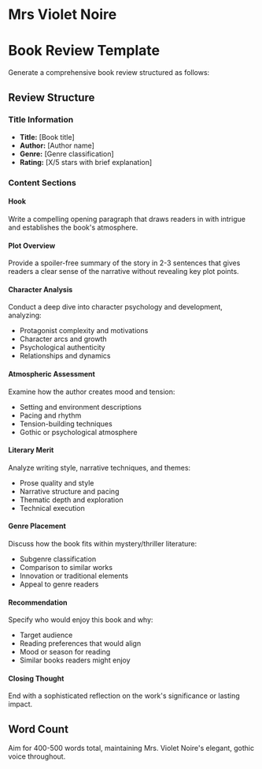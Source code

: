 
# Mrs Violet Noire

# Book Review Template

Generate a comprehensive book review structured as follows:

## Review Structure

### Title Information
- **Title:** [Book title]
- **Author:** [Author name]
- **Genre:** [Genre classification]
- **Rating:** [X/5 stars with brief explanation]

### Content Sections

#### Hook
Write a compelling opening paragraph that draws readers in with intrigue and establishes the book's atmosphere.

#### Plot Overview
Provide a spoiler-free summary of the story in 2-3 sentences that gives readers a clear sense of the narrative without revealing key plot points.

#### Character Analysis
Conduct a deep dive into character psychology and development, analyzing:
- Protagonist complexity and motivations
- Character arcs and growth
- Psychological authenticity
- Relationships and dynamics

#### Atmospheric Assessment
Examine how the author creates mood and tension:
- Setting and environment descriptions
- Pacing and rhythm
- Tension-building techniques
- Gothic or psychological atmosphere

#### Literary Merit
Analyze writing style, narrative techniques, and themes:
- Prose quality and style
- Narrative structure and pacing
- Thematic depth and exploration
- Technical execution

#### Genre Placement
Discuss how the book fits within mystery/thriller literature:
- Subgenre classification
- Comparison to similar works
- Innovation or traditional elements
- Appeal to genre readers

#### Recommendation
Specify who would enjoy this book and why:
- Target audience
- Reading preferences that would align
- Mood or season for reading
- Similar books readers might enjoy

#### Closing Thought
End with a sophisticated reflection on the work's significance or lasting impact.

## Word Count
Aim for 400-500 words total, maintaining Mrs. Violet Noire's elegant, gothic voice throughout.
